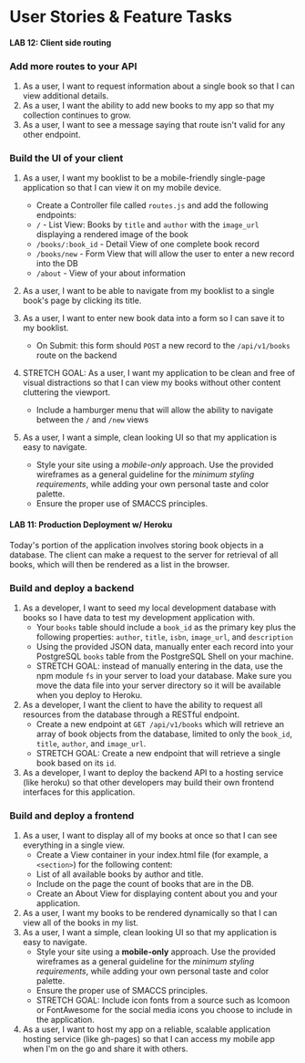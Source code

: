 # User Stories & Feature Tasks

#### LAB 12: Client side routing

### Add more routes to your API
1. As a user, I want to request information about a single book so that I can view additional details.
1. As a user, I want the ability to add new books to my app so that my collection continues to grow.
1. As a user, I want to see a message saying that route isn't valid for any other endpoint. 

### Build the UI of your client
1. As a user, I want my booklist to be a mobile-friendly single-page application so that I can view it on my mobile device.
    - Create a Controller file called `routes.js` and add the following endpoints:
    - `/` - List View: Books by `title` and `author` with the `image_url` displaying a rendered image of the book
    - `/books/:book_id` - Detail View of one complete book record
    - `/books/new` - Form View that will allow the user to enter a new record into the DB
    - `/about` - View of your about information
1. As a user, I want to be able to navigate from my booklist to a single book's page by clicking its title.
1. As a user, I want to enter new book data into a form so I can save it to my booklist.
    - On Submit: this form should `POST` a new record to the `/api/v1/books` route on the backend
1. STRETCH GOAL: As a user, I want my application to be clean and free of visual distractions so that I can view my books without other content cluttering the viewport.
    - Include a hamburger menu that will allow the ability to navigate between the `/` and `/new` views
1. As a user, I want a simple, clean looking UI so that my application is easy to navigate.

    - Style your site using a *mobile-only* approach. Use the provided wireframes as a general guideline for the _minimum styling requirements_, while adding your own personal taste and color palette.
    - Ensure the proper use of SMACCS principles.



#### LAB 11: Production Deployment w/ Heroku
Today's portion of the application involves storing book objects in a database. The client can make a request to the server for retrieval of all books, which will then be rendered as a list in the browser.

### Build and deploy a backend
1. As a developer, I want to seed my local development database with books so I have data to test my development application with.
    - Your `books` table should include a `book_id` as the primary key plus the following properties: `author`, `title`, `isbn`, `image_url`, and `description`
    - Using the provided JSON data, manually enter each record into your PostgreSQL `books` table from the PostgreSQL Shell on your machine.
    - STRETCH GOAL: instead of manually entering in the data, use the npm module `fs` in your server to load your database. Make sure you move the data file into your server directory so it will be available when you deploy to Heroku.
1. As a developer, I want the client to have the ability to request all resources from the database through a RESTful endpoint.
    - Create a new endpoint at `GET /api/v1/books` which will retrieve an array of book objects from the database, limited to only the `book_id`, `title`, `author`, and `image_url`.
    - STRETCH GOAL: Create a new endpoint that will retrieve a single book based on its `id`.
1. As a developer, I want to deploy the backend API to a hosting service (like heroku) so that other developers may build their own frontend interfaces for this application.
### Build and deploy a frontend
1. As a user, I want to display all of my books at once so that I can see everything in a single view.
    - Create a View container in your index.html file (for example, a `<section>`) for the following content:
    - List of all available books by author and title.
    - Include on the page the count of books that are in the DB.
    - Create an About View for displaying content about you and your application.
1. As a user, I want my books to be rendered dynamically so that I can view all of the books in my list.
1. As a user, I want a simple, clean looking UI so that my application is easy to navigate.
    - Style your site using a **mobile-only** approach. Use the provided wireframes as a general guideline for the _minimum styling requirements_, while adding your own personal taste and color palette.
    - Ensure the proper use of SMACCS principles.
    - STRETCH GOAL: Include icon fonts from a source such as Icomoon or FontAwesome for the social media icons you choose to include in the application.
1. As a user, I want to host my app on a reliable, scalable application hosting service (like gh-pages) so that I can access my mobile app when I'm on the go and share it with others.
